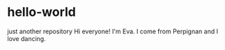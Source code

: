 # hello-world
just another repository
Hi everyone!
I'm Eva. I come from Perpignan and I love dancing.
